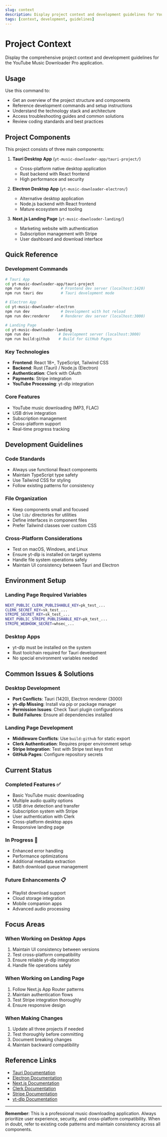```yaml
---
slug: context
description: Display project context and development guidelines for YouTube Music Downloader Pro
tags: [context, development, guidelines]
---
```


# Project Context

Display the comprehensive project context and development guidelines for the YouTube Music Downloader Pro application.

## Usage

Use this command to:
- Get an overview of the project structure and components
- Reference development commands and setup instructions
- Understand the technology stack and architecture
- Access troubleshooting guides and common solutions
- Review coding standards and best practices

## Project Components

This project consists of three main components:

1. **Tauri Desktop App** (`yt-music-downloader-app/tauri-project/`)
   - Cross-platform native desktop application
   - Rust backend with React frontend
   - High performance and security

2. **Electron Desktop App** (`yt-music-downloader-electron/`)
   - Alternative desktop application
   - Node.js backend with React frontend
   - Mature ecosystem and tooling

3. **Next.js Landing Page** (`yt-music-downloader-landing/`)
   - Marketing website with authentication
   - Subscription management with Stripe
   - User dashboard and download interface

## Quick Reference

### Development Commands
```bash
# Tauri App
cd yt-music-downloader-app/tauri-project
npm run dev              # Frontend dev server (localhost:1420)
npm run tauri dev        # Tauri development mode

# Electron App  
cd yt-music-downloader-electron
npm run dev              # Development with hot reload
npm run dev:renderer     # Renderer dev server (localhost:3000)

# Landing Page
cd yt-music-downloader-landing
npm run dev             # Development server (localhost:3000)
npm run build:github    # Build for GitHub Pages
```

### Key Technologies
- **Frontend**: React 18+, TypeScript, Tailwind CSS
- **Backend**: Rust (Tauri) / Node.js (Electron)
- **Authentication**: Clerk with OAuth
- **Payments**: Stripe integration
- **YouTube Processing**: yt-dlp integration

### Core Features
- YouTube music downloading (MP3, FLAC)
- USB drive integration
- Subscription management
- Cross-platform support
- Real-time progress tracking

## Development Guidelines

### Code Standards
- Always use functional React components
- Maintain TypeScript type safety
- Use Tailwind CSS for styling
- Follow existing patterns for consistency

### File Organization
- Keep components small and focused
- Use `lib/` directories for utilities
- Define interfaces in component files
- Prefer Tailwind classes over custom CSS

### Cross-Platform Considerations
- Test on macOS, Windows, and Linux
- Ensure yt-dlp is installed on target systems
- Handle file system operations safely
- Maintain UI consistency between Tauri and Electron

## Environment Setup

### Landing Page Required Variables
```bash
NEXT_PUBLIC_CLERK_PUBLISHABLE_KEY=pk_test_...
CLERK_SECRET_KEY=sk_test_...
STRIPE_SECRET_KEY=sk_test_...
NEXT_PUBLIC_STRIPE_PUBLISHABLE_KEY=pk_test_...
STRIPE_WEBHOOK_SECRET=whsec_...
```

### Desktop Apps
- yt-dlp must be installed on the system
- Rust toolchain required for Tauri development
- No special environment variables needed

## Common Issues & Solutions

### Desktop Development
- **Port Conflicts**: Tauri (1420), Electron renderer (3000)
- **yt-dlp Missing**: Install via pip or package manager
- **Permission Issues**: Check Tauri plugin configurations
- **Build Failures**: Ensure all dependencies installed

### Landing Page Development
- **Middleware Conflicts**: Use `build:github` for static export
- **Clerk Authentication**: Requires proper environment setup
- **Stripe Integration**: Test with Stripe test keys first
- **GitHub Pages**: Configure repository secrets

## Current Status

### Completed Features ✅
- Basic YouTube music downloading
- Multiple audio quality options
- USB drive detection and transfer
- Subscription system with Stripe
- User authentication with Clerk
- Cross-platform desktop apps
- Responsive landing page

### In Progress 🔄
- Enhanced error handling
- Performance optimizations
- Additional metadata extraction
- Batch download queue management

### Future Enhancements 📋
- Playlist download support
- Cloud storage integration
- Mobile companion apps
- Advanced audio processing

## Focus Areas

### When Working on Desktop Apps
1. Maintain UI consistency between versions
2. Test cross-platform compatibility
3. Ensure reliable yt-dlp integration
4. Handle file operations safely

### When Working on Landing Page
1. Follow Next.js App Router patterns
2. Maintain authentication flows
3. Test Stripe integration thoroughly
4. Ensure responsive design

### When Making Changes
1. Update all three projects if needed
2. Test thoroughly before committing
3. Document breaking changes
4. Maintain backward compatibility

## Reference Links

- [Tauri Documentation](https://tauri.app/)
- [Electron Documentation](https://www.electronjs.org/)
- [Next.js Documentation](https://nextjs.org/docs)
- [Clerk Documentation](https://clerk.com/docs)
- [Stripe Documentation](https://stripe.com/docs)
- [yt-dlp Documentation](https://github.com/yt-dlp/yt-dlp)

---

**Remember**: This is a professional music downloading application. Always prioritize user experience, security, and cross-platform compatibility. When in doubt, refer to existing code patterns and maintain consistency across all components.
